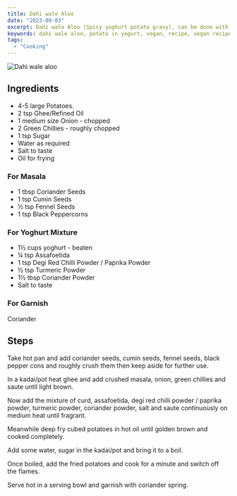 ```yaml
---
title: Dahi wale Aloo
date: "2023-09-03"
excerpt: Dahi wale Aloo (Spicy yoghurt potato gravy), can be done with Vegan yogurt as well.
keywords: dahi wale aloo, potato in yogurt, vegan, recipe, vegan recipe
tags:
  - "Cooking"
---
```


![Dahi wale aloo](/assets/images/dahi-wale-aloo.png "Dahi wale aloo")

## Ingredients

- 4-5 large Potatoes.
- 2 tsp Ghee/Refined Oil
- 1 medium size Onion - chopped
- 2 Green Chillies - roughly chopped
- 1 tsp Sugar
- Water as required
- Salt to taste
- Oil for frying

### For Masala

- 1 tbsp Coriander Seeds
- 1 tsp Cumin Seeds
- ½ tsp Fennel Seeds
- 1 tsp Black Peppercorns

### For Yoghurt Mixture

- 1½ cups yoghurt - beaten
- ¼ tsp Assafoetida
- 1 tsp Degi Red Chilli Powder / Paprika Powder
- ½ tsp Turmeric Powder
- 1½ tbsp Coriander Powder
- Salt to taste

### For Garnish

Coriander

## Steps

Take hot pan and add coriander seeds, cumin seeds, fennel seeds, black pepper cons and roughly crush them then keep aside for further use.

In a kadai/pot heat ghee and add crushed masala, onion, green chillies and saute until light brown.

Now add the mixture of curd, assafoetida, degi red chilli powder / paprika powder, turmeric powder, coriander powder, salt and saute continuously on medium heat until fragrant.

Meanwhile deep fry cubed potatoes in hot oil until golden brown and cooked completely.

Add some water, sugar in the kadai/pot and bring it to a boil.

Once boiled, add the fried potatoes and cook for a minute and switch off the flames.

Serve hot in a serving bowl and garnish with coriander spring.
